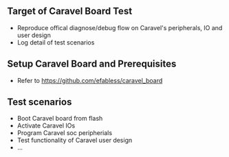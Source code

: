 ## Target of Caravel Board Test 
* Reproduce offical diagnose/debug flow on Caravel's peripherals, IO and user design
* Log detail of test scenarios

## Setup Caravel Board and Prerequisites
* Refer to https://github.com/efabless/caravel_board

## Test scenarios
* Boot Caravel board from flash
* Activate Caravel IOs
* Program Caravel soc peripherials
* Test functionality of Caravel user design
* ...

